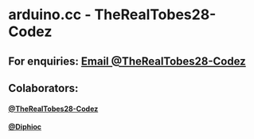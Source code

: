 # arduino.cc - TheRealTobes28-Codez
## For enquiries: [Email @TheRealTobes28-Codez](mailto:admin@tobestech.com)

## Colaborators:

#### [@TheRealTobes28-Codez](https://github.com/TheRealTobes28-Codez)
#### [@Diphioc](https://gihub.com/Diphioc)